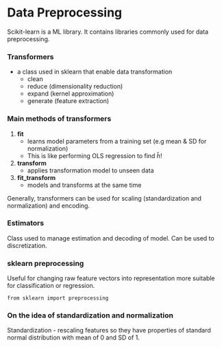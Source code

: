 # Data Preprocessing

Scikit-learn is a ML library. It contains libraries commonly used for data preprocessing. 

### Transformers  
- a class used in sklearn that enable data transformation
    - clean
    - reduce (dimensionality reduction)
    - expand (kernel approximation)
    - generate (feature extraction)


### Main methods of transformers
1. **fit**
    - learns model parameters from a training set (e.g mean & SD for normalization)
    - This is like performing OLS regression to find $\hat{h}$!
2. **transform**
    - applies transformation model to unseen data
3. **fit_transform**
    - models and transforms at the same time 

Generally, transformers can be used for scaling (standardization and normalization) and encoding. 

### Estimators  
Class used to manage estimation and decoding of model. Can be used to discretization. 


### sklearn preprocessing  
Useful for changing raw feature vectors into representation more suitable for classification or regression.  

`from sklearn import preprocessing`

### On the idea of standardization and normalization 
Standardization - rescaling features so they have properties of standard normal distribution with mean of 0 and SD of 1. 